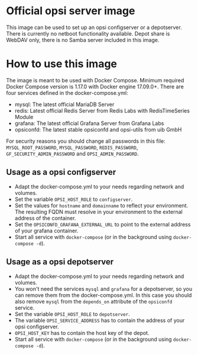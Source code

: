 # Official opsi server image

This image can be used to set up an opsi configserver or a depotserver.
There is currently no netboot functionality available.
Depot share is WebDAV only, there is no Samba server included in this image.

# How to use this image
The image is meant to be used with Docker Compose.
Minimum required Docker Compose version is 1.17.0 with Docker engine 17.09.0+.
There are four services defined in the docker-compose.yml:
- mysql: The latest official MariaDB Server
- redis: Latest official Redis Server from Redis Labs with RedisTimeSeries Module
- grafana: The latest official Grafana Server from Grafana Labs
- opsiconfd: The latest stable opsiconfd and opsi-utils from uib GmbH

For security reasons you should change all passwords in this file:
`MYSQL_ROOT_PASSWORD`, `MYSQL_PASSWORD`, `REDIS_PASSWORD`, `GF_SECURITY_ADMIN_PASSWORD` and `OPSI_ADMIN_PASSWORD`.

## Usage as a opsi configserver
- Adapt the docker-compose.yml to your needs regarding network and volumes.
- Set the variable `OPSI_HOST_ROLE` to `configserver`.
- Set the values for `hostname` and `domainname` to reflect your environment.
The resulting FQDN must resolve in your environment to the external address of the container.
- Set the `OPSICONFD_GRAFANA_EXTERNAL_URL` to point to the external address of your grafana container.
- Start all service with `docker-compose` (or in the background using `docker-compose -d`).

## Usage as a opsi depotserver
- Adapt the docker-compose.yml to your needs regarding network and volumes.
- You won't need the services `mysql` and `grafana` for a depotserver, so you can remove them from the docker-compose.yml.
In this case you should also remove `mysql` from the `depends_on` attribute of the `opsiconfd` service.
- Set the variable `OPSI_HOST_ROLE` to `depotserver`.
- The variable `OPSI_SERVICE_ADDRESS` has to contain the address of your opsi configserver.
- `OPSI_HOST_KEY` has to contain the host key of the depot.
- Start all service with `docker-compose` (or in the background using `docker-compose -d`).
